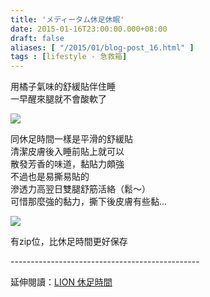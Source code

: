 ```yaml
---
title: 'メディータム休足休眠'
date: 2015-01-16T23:00:00.000+08:00
draft: false
aliases: [ "/2015/01/blog-post_16.html" ]
tags : [lifestyle - 急救箱]
---
```


用橘子氣味的舒緩貼伴住睡  
一早醒來腿就不會酸軟了

![](/images/rakool.jpg)

同休足時間一樣是平滑的舒緩貼  
清潔皮膚後入睡前貼上就可以  
散發芳香的味道，黏貼力頗強  
不過也是易撕易貼的  
滲透力高翌日雙腿舒筋活絡（鬆～）  
可惜那麼強的黏力，撕下後皮膚有些黏...

![](/images/rakool1.jpg)

有zip位，比休足時間更好保存

  

\-----------------------------------------------  
  
延伸閱讀：[LION 休足時間](https://hidie.net/kyusokujikan/)
